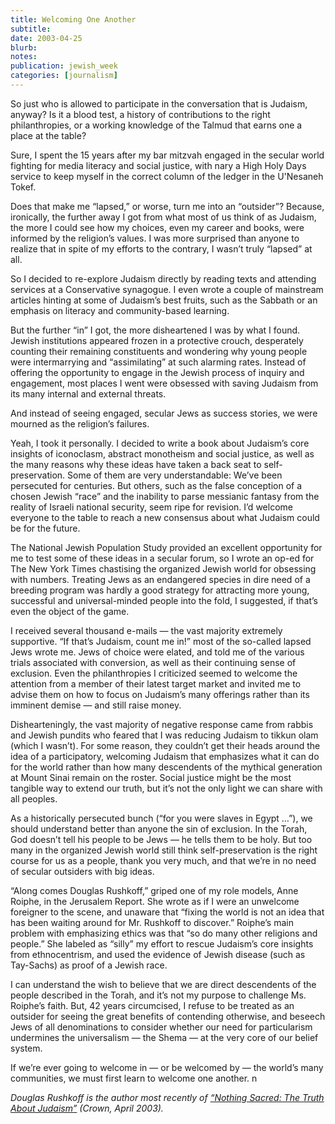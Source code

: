 ```yaml
---
title: Welcoming One Another
subtitle: 
date: 2003-04-25
blurb: 
notes: 
publication: jewish_week
categories: [journalism]
---
```


So just who is allowed to participate in the conversation that is Judaism, anyway? Is it a blood test, a history of contributions to the right philanthropies, or a working knowledge of the Talmud that earns one a place at the table?

Sure, I spent the 15 years after my bar mitzvah engaged in the secular world fighting for media literacy and social justice, with nary a High Holy Days service to keep myself in the correct column of the ledger in the U'Nesaneh Tokef.

Does that make me “lapsed,” or worse, turn me into an “outsider”? Because, ironically, the further away I got from what most of us think of as Judaism, the more I could see how my choices, even my career and books, were informed by the religion’s values. I was more surprised than anyone to realize that in spite of my efforts to the contrary, I wasn’t truly “lapsed” at all.

So I decided to re-explore Judaism directly by reading texts and attending services at a Conservative synagogue. I even wrote a couple of mainstream articles hinting at some of Judaism’s best fruits, such as the Sabbath or an emphasis on literacy and community-based learning.

But the further “in” I got, the more disheartened I was by what I found. Jewish institutions appeared frozen in a protective crouch, desperately counting their remaining constituents and wondering why young people were intermarrying and “assimilating” at such alarming rates. Instead of offering the opportunity to engage in the Jewish process of inquiry and engagement, most places I went were obsessed with saving Judaism from its many internal and external threats.

And instead of seeing engaged, secular Jews as success stories, we were mourned as the religion’s failures.

Yeah, I took it personally. I decided to write a book about Judaism’s core insights of iconoclasm, abstract monotheism and social justice, as well as the many reasons why these ideas have taken a back seat to self-preservation. Some of them are very understandable: We’ve been persecuted for centuries. But others, such as the false conception of a chosen Jewish “race” and the inability to parse messianic fantasy from the reality of Israeli national security, seem ripe for revision. I’d welcome everyone to the table to reach a new consensus about what Judaism could be for the future.

The National Jewish Population Study provided an excellent opportunity for me to test some of these ideas in a secular forum, so I wrote an op-ed for The New York Times chastising the organized Jewish world for obsessing with numbers. Treating Jews as an endangered species in dire need of a breeding program was hardly a good strategy for attracting more young, successful and universal-minded people into the fold, I suggested, if that’s even the object of the game.

I received several thousand e-mails — the vast majority extremely supportive. “If that’s Judaism, count me in!” most of the so-called lapsed Jews wrote me. Jews of choice were elated, and told me of the various trials associated with conversion, as well as their continuing sense of exclusion. Even the philanthropies I criticized seemed to welcome the attention from a member of their latest target market and invited me to advise them on how to focus on Judaism’s many offerings rather than its imminent demise — and still raise money.

Dishearteningly, the vast majority of negative response came from rabbis and Jewish pundits who feared that I was reducing Judaism to tikkun olam (which I wasn’t). For some reason, they couldn’t get their heads around the idea of a participatory, welcoming Judaism that emphasizes what it can do for the world rather than how many descendents of the mythical generation at Mount Sinai remain on the roster. Social justice might be the most tangible way to extend our truth, but it’s not the only light we can share with all peoples.

As a historically persecuted bunch (“for you were slaves in Egypt …”), we should understand better than anyone the sin of exclusion. In the Torah, God doesn’t tell his people to be Jews — he tells them to be holy. But too many in the organized Jewish world still think self-preservation is the right course for us as a people, thank you very much, and that we’re in no need of secular outsiders with big ideas.

“Along comes Douglas Rushkoff,” griped one of my role models, Anne Roiphe, in the Jerusalem Report. She wrote as if I were an unwelcome foreigner to the scene, and unaware that “fixing the world is not an idea that has been waiting around for Mr. Rushkoff to discover.” Roiphe’s main problem with emphasizing ethics was that “so do many other religions and people.” She labeled as “silly” my effort to rescue Judaism’s core insights from ethnocentrism, and used the evidence of Jewish disease (such as Tay-Sachs) as proof of a Jewish race.

I can understand the wish to believe that we are direct descendents of the people described in the Torah, and it’s not my purpose to challenge Ms. Roiphe’s faith. But, 42 years circumcised, I refuse to be treated as an outsider for seeing the great benefits of contending otherwise, and beseech Jews of all denominations to consider whether our need for particularism undermines the universalism — the Shema — at the very core of our belief system.

If we’re ever going to welcome in — or be welcomed by — the world’s many communities, we must first learn to welcome one another. n

*Douglas Rushkoff is the author most recently of [“Nothing Sacred: The Truth About Judaism”](http://rushkoff.com/books/nothing-sacred-the-truth-about-judaism/) (Crown, April 2003).*
